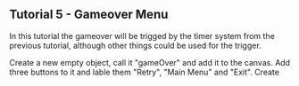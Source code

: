 ## Tutorial 5 - Gameover Menu

In this tutorial the gameover will be trigged by the timer system from the previous tutorial, although other things could be used for the trigger.

Create a new empty object, call it "gameOver" and add it to the canvas. Add three buttons to it and lable them "Retry", "Main Menu" and "Exit". Create
